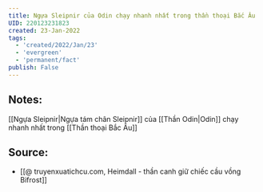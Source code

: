 ```yaml
---
title: Ngựa Sleipnir của Odin chạy nhanh nhất trong thần thoại Bắc Âu
UID: 220123231823
created: 23-Jan-2022
tags:
  - 'created/2022/Jan/23'
  - 'evergreen'
  - 'permanent/fact'
publish: False
---
```

## Notes:
[[Ngựa Sleipnir|Ngựa tám chân Sleipnir]] của [[Thần Odin|Odin]] chạy nhanh nhất trong [[Thần thoại Bắc Âu]]

## Source:
- [[@ truyenxuatichcu.com, Heimdall - thần canh giữ chiếc cầu vồng Bifrost]]


